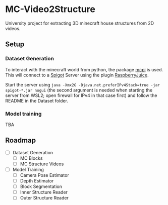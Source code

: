 # MC-Video2Structure
University project for extracting 3D minecraft house structures from 2D videos.

## Setup

### Dataset Generation

To interact with the minecraft world from python, the package [mcpi](https://github.com/martinohanlon/mcpi) is used. This will connect to a [Spigot](https://getbukkit.org/download/spigot) Server using the plugin [RaspberryJuice](https://github.com/zhuowei/RaspberryJuice).

Start the server using ```java -Xmx2G -Djava.net.preferIPv4Stack=true -jar spigot-*.jar nogui``` (the second argument is needed when starting the server from WSL2; open firewall for IPv4 in that case first) and follow the README in the Dataset folder.

### Model training

TBA

## Roadmap

- [ ] Dataset Generation
  - [ ] MC Blocks
  - [ ] MC Structure Videos
- [ ] Model Training
  - [ ] Camera Pose Estimator
  - [ ] Depth Estimator
  - [ ] Block Segmentation
  - [ ] Inner Structure Reader
  - [ ] Outer Structure Reader
